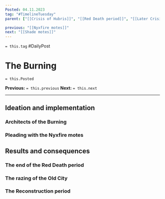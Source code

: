 ```yaml
---
Posted: 04.11.2023
tag: "#TimelineTuesday"
parent: ["[[Crisis of Hubris]]", "[[Red Death period]]", "[[Later Crisis of Hubris]]", "[[Reconstruction]]", "[[Elven Signaltower]]", "[[Campaigns against the Red Court]]", "[[Omphalos, the City of Gardens]]"]

previous: "[[Nyxfire motes]]"
next: "[[Shade motes]]"
---
```

`= this.tag` #DailyPost 
# The Burning
`= this.Posted`

**Previous:** `= this.previous`
**Next:** `= this.next`

---

## Ideation and implementation

### Architects of the Burning

### Pleading with the Nyxfire motes

## Results and consequences

### The end of the Red Death period

### The razing of the Old City

### The Reconstruction period